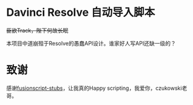 # Davinci Resolve 自动导入脚本

~~臣欲Track，陛下何故长眠~~

本项目中道崩殂于Resolve的愚蠢API设计。谁家好人写API还缺一级的？

# 致谢

感谢[fusionscript-stubs](https://github.com/czukowski/fusionscript-stubs)，让我真的Happy scripting，我爱你，czukowski老哥。
